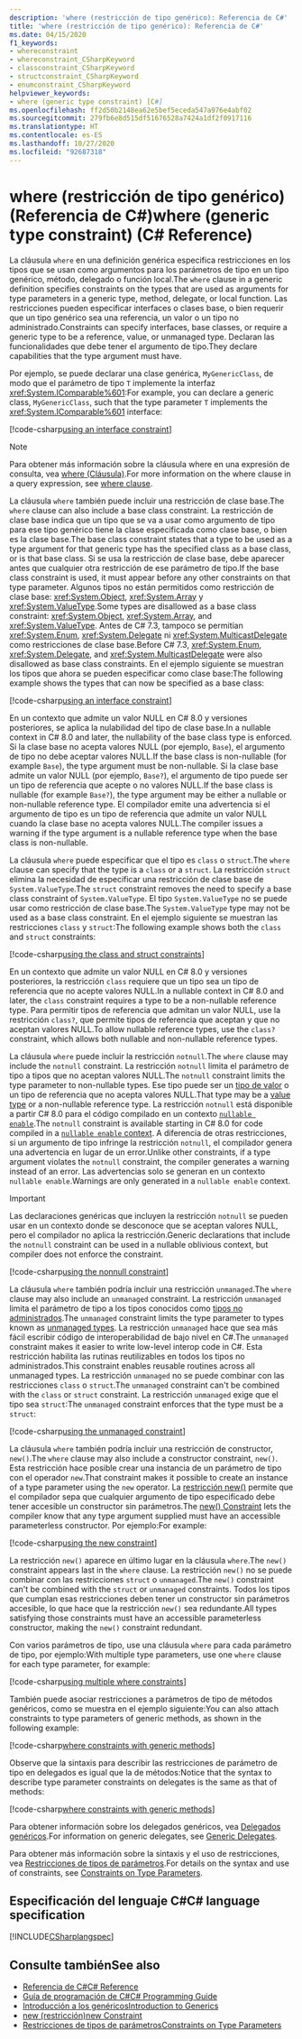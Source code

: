 ```yaml
---
description: 'where (restricción de tipo genérico): Referencia de C#'
title: 'where (restricción de tipo genérico): Referencia de C#'
ms.date: 04/15/2020
f1_keywords:
- whereconstraint
- whereconstraint_CSharpKeyword
- classconstraint_CSharpKeyword
- structconstraint_CSharpKeyword
- enumconstraint_CSharpKeyword
helpviewer_keywords:
- where (generic type constraint) [C#]
ms.openlocfilehash: ff2d50b2148ea62e5bef5eceda547a976e4abf02
ms.sourcegitcommit: 279fb6e8d515df51676528a7424a1df2f0917116
ms.translationtype: HT
ms.contentlocale: es-ES
ms.lasthandoff: 10/27/2020
ms.locfileid: "92687318"
---
```

# <a name="where-generic-type-constraint-c-reference"></a><span data-ttu-id="af11f-103">where (restricción de tipo genérico) (Referencia de C#)</span><span class="sxs-lookup"><span data-stu-id="af11f-103">where (generic type constraint) (C# Reference)</span></span>

<span data-ttu-id="af11f-104">La cláusula `where` en una definición genérica especifica restricciones en los tipos que se usan como argumentos para los parámetros de tipo en un tipo genérico, método, delegado o función local.</span><span class="sxs-lookup"><span data-stu-id="af11f-104">The `where` clause in a generic definition specifies constraints on the types that are used as arguments for type parameters in a generic type, method, delegate, or local function.</span></span> <span data-ttu-id="af11f-105">Las restricciones pueden especificar interfaces o clases base, o bien requerir que un tipo genérico sea una referencia, un valor o un tipo no administrado.</span><span class="sxs-lookup"><span data-stu-id="af11f-105">Constraints can specify interfaces, base classes, or require a generic type to be a reference, value, or unmanaged type.</span></span> <span data-ttu-id="af11f-106">Declaran las funcionalidades que debe tener el argumento de tipo.</span><span class="sxs-lookup"><span data-stu-id="af11f-106">They declare capabilities that the type argument must have.</span></span>

<span data-ttu-id="af11f-107">Por ejemplo, se puede declarar una clase genérica, `MyGenericClass`, de modo que el parámetro de tipo `T` implemente la interfaz <xref:System.IComparable%601>:</span><span class="sxs-lookup"><span data-stu-id="af11f-107">For example, you can declare a generic class, `MyGenericClass`, such that the type parameter `T` implements the <xref:System.IComparable%601> interface:</span></span>

[!code-csharp[using an interface constraint](snippets/GenericWhereConstraints.cs#1)]

> [!NOTE]
> <span data-ttu-id="af11f-108">Para obtener más información sobre la cláusula where en una expresión de consulta, vea [where (Cláusula)](where-clause.md).</span><span class="sxs-lookup"><span data-stu-id="af11f-108">For more information on the where clause in a query expression, see [where clause](where-clause.md).</span></span>

<span data-ttu-id="af11f-109">La cláusula `where` también puede incluir una restricción de clase base.</span><span class="sxs-lookup"><span data-stu-id="af11f-109">The `where` clause can also include a base class constraint.</span></span> <span data-ttu-id="af11f-110">La restricción de clase base indica que un tipo que se va a usar como argumento de tipo para ese tipo genérico tiene la clase especificada como clase base, o bien es la clase base.</span><span class="sxs-lookup"><span data-stu-id="af11f-110">The base class constraint states that a type to be used as a type argument for that generic type has the specified class as a base class, or is that base class.</span></span> <span data-ttu-id="af11f-111">Si se usa la restricción de clase base, debe aparecer antes que cualquier otra restricción de ese parámetro de tipo.</span><span class="sxs-lookup"><span data-stu-id="af11f-111">If the base class constraint is used, it must appear before any other constraints on that type parameter.</span></span> <span data-ttu-id="af11f-112">Algunos tipos no están permitidos como restricción de clase base: <xref:System.Object>, <xref:System.Array> y <xref:System.ValueType>.</span><span class="sxs-lookup"><span data-stu-id="af11f-112">Some types are disallowed as a base class constraint: <xref:System.Object>, <xref:System.Array>, and <xref:System.ValueType>.</span></span> <span data-ttu-id="af11f-113">Antes de C# 7.3, tampoco se permitían <xref:System.Enum>, <xref:System.Delegate> ni <xref:System.MulticastDelegate> como restricciones de clase base.</span><span class="sxs-lookup"><span data-stu-id="af11f-113">Before C# 7.3, <xref:System.Enum>, <xref:System.Delegate>, and <xref:System.MulticastDelegate> were also disallowed as base class constraints.</span></span> <span data-ttu-id="af11f-114">En el ejemplo siguiente se muestran los tipos que ahora se pueden especificar como clase base:</span><span class="sxs-lookup"><span data-stu-id="af11f-114">The following example shows the types that can now be specified as a base class:</span></span>

[!code-csharp[using an interface constraint](snippets/GenericWhereConstraints.cs#2)]

<span data-ttu-id="af11f-115">En un contexto que admite un valor NULL en C# 8.0 y versiones posteriores, se aplica la nulabilidad del tipo de clase base.</span><span class="sxs-lookup"><span data-stu-id="af11f-115">In a nullable context in C# 8.0 and later, the nullability of the base class type is enforced.</span></span> <span data-ttu-id="af11f-116">Si la clase base no acepta valores NULL (por ejemplo, `Base`), el argumento de tipo no debe aceptar valores NULL.</span><span class="sxs-lookup"><span data-stu-id="af11f-116">If the base class is non-nullable (for example `Base`), the type argument must be non-nullable.</span></span> <span data-ttu-id="af11f-117">Si la clase base admite un valor NULL (por ejemplo, `Base?`), el argumento de tipo puede ser un tipo de referencia que acepte o no valores NULL.</span><span class="sxs-lookup"><span data-stu-id="af11f-117">If the base class is nullable (for example `Base?`), the type argument may be either a nullable or non-nullable reference type.</span></span> <span data-ttu-id="af11f-118">El compilador emite una advertencia si el argumento de tipo es un tipo de referencia que admite un valor NULL cuando la clase base no acepta valores NULL.</span><span class="sxs-lookup"><span data-stu-id="af11f-118">The compiler issues a warning if the type argument is a nullable reference type when the base class is non-nullable.</span></span>

<span data-ttu-id="af11f-119">La cláusula `where` puede especificar que el tipo es `class` o `struct`.</span><span class="sxs-lookup"><span data-stu-id="af11f-119">The `where` clause can specify that the type is a `class` or a `struct`.</span></span> <span data-ttu-id="af11f-120">La restricción `struct` elimina la necesidad de especificar una restricción de clase base de `System.ValueType`.</span><span class="sxs-lookup"><span data-stu-id="af11f-120">The `struct` constraint removes the need to specify a base class constraint of `System.ValueType`.</span></span> <span data-ttu-id="af11f-121">El tipo `System.ValueType` no se puede usar como restricción de clase base.</span><span class="sxs-lookup"><span data-stu-id="af11f-121">The `System.ValueType` type may not be used as a base class constraint.</span></span> <span data-ttu-id="af11f-122">En el ejemplo siguiente se muestran las restricciones `class` y `struct`:</span><span class="sxs-lookup"><span data-stu-id="af11f-122">The following example shows both the `class` and `struct` constraints:</span></span>

[!code-csharp[using the class and struct constraints](snippets/GenericWhereConstraints.cs#3)]

<span data-ttu-id="af11f-123">En un contexto que admite un valor NULL en C# 8.0 y versiones posteriores, la restricción `class` requiere que un tipo sea un tipo de referencia que no acepte valores NULL.</span><span class="sxs-lookup"><span data-stu-id="af11f-123">In a nullable context in C# 8.0 and later, the `class` constraint requires a type to be a non-nullable reference type.</span></span> <span data-ttu-id="af11f-124">Para permitir tipos de referencia que admitan un valor NULL, use la restricción `class?`, que permite tipos de referencia que aceptan y que no aceptan valores NULL.</span><span class="sxs-lookup"><span data-stu-id="af11f-124">To allow nullable reference types, use the `class?` constraint, which allows both nullable and non-nullable reference types.</span></span>

<span data-ttu-id="af11f-125">La cláusula `where` puede incluir la restricción `notnull`.</span><span class="sxs-lookup"><span data-stu-id="af11f-125">The `where` clause may include the `notnull` constraint.</span></span> <span data-ttu-id="af11f-126">La restricción `notnull` limita el parámetro de tipo a tipos que no aceptan valores NULL.</span><span class="sxs-lookup"><span data-stu-id="af11f-126">The `notnull` constraint limits the type parameter to non-nullable types.</span></span> <span data-ttu-id="af11f-127">Ese tipo puede ser un [tipo de valor](../builtin-types/value-types.md) o un tipo de referencia que no acepta valores NULL.</span><span class="sxs-lookup"><span data-stu-id="af11f-127">That type may be a [value type](../builtin-types/value-types.md) or a non-nullable reference type.</span></span> <span data-ttu-id="af11f-128">La restricción `notnull` está disponible a partir C# 8.0 para el código compilado en un contexto [`nullable enable`](../../nullable-references.md#nullable-contexts).</span><span class="sxs-lookup"><span data-stu-id="af11f-128">The `notnull` constraint is available starting in C# 8.0 for code compiled in a [`nullable enable` context](../../nullable-references.md#nullable-contexts).</span></span> <span data-ttu-id="af11f-129">A diferencia de otras restricciones, si un argumento de tipo infringe la restricción `notnull`, el compilador genera una advertencia en lugar de un error.</span><span class="sxs-lookup"><span data-stu-id="af11f-129">Unlike other constraints, if a type argument violates the `notnull` constraint, the compiler generates a warning instead of an error.</span></span> <span data-ttu-id="af11f-130">Las advertencias solo se generan en un contexto `nullable enable`.</span><span class="sxs-lookup"><span data-stu-id="af11f-130">Warnings are only generated in a `nullable enable` context.</span></span>

> [!IMPORTANT]
> <span data-ttu-id="af11f-131">Las declaraciones genéricas que incluyen la restricción `notnull` se pueden usar en un contexto donde se desconoce que se aceptan valores NULL, pero el compilador no aplica la restricción.</span><span class="sxs-lookup"><span data-stu-id="af11f-131">Generic declarations that include the `notnull` constraint can be used in a nullable oblivious context, but compiler does not enforce the constraint.</span></span>

[!code-csharp[using the nonnull constraint](snippets/GenericWhereConstraints.cs#NotNull)]

<span data-ttu-id="af11f-132">La cláusula `where` también podría incluir una restricción `unmanaged`.</span><span class="sxs-lookup"><span data-stu-id="af11f-132">The `where` clause may also include an `unmanaged` constraint.</span></span> <span data-ttu-id="af11f-133">La restricción `unmanaged` limita el parámetro de tipo a los tipos conocidos como [tipos no administrados](../builtin-types/unmanaged-types.md).</span><span class="sxs-lookup"><span data-stu-id="af11f-133">The `unmanaged` constraint limits the type parameter to types known as [unmanaged types](../builtin-types/unmanaged-types.md).</span></span> <span data-ttu-id="af11f-134">La restricción `unmanaged` hace que sea más fácil escribir código de interoperabilidad de bajo nivel en C#.</span><span class="sxs-lookup"><span data-stu-id="af11f-134">The `unmanaged` constraint makes it easier to write low-level interop code in C#.</span></span> <span data-ttu-id="af11f-135">Esta restricción habilita las rutinas reutilizables en todos los tipos no administrados.</span><span class="sxs-lookup"><span data-stu-id="af11f-135">This constraint enables reusable routines across all unmanaged types.</span></span> <span data-ttu-id="af11f-136">La restricción `unmanaged` no se puede combinar con las restricciones `class` o `struct`.</span><span class="sxs-lookup"><span data-stu-id="af11f-136">The `unmanaged` constraint can't be combined with the `class` or `struct` constraint.</span></span> <span data-ttu-id="af11f-137">La restricción `unmanaged` exige que el tipo sea `struct`:</span><span class="sxs-lookup"><span data-stu-id="af11f-137">The `unmanaged` constraint enforces that the type must be a `struct`:</span></span>

[!code-csharp[using the unmanaged constraint](snippets/GenericWhereConstraints.cs#4)]

<span data-ttu-id="af11f-138">La cláusula `where` también podría incluir una restricción de constructor, `new()`.</span><span class="sxs-lookup"><span data-stu-id="af11f-138">The `where` clause may also include a constructor constraint, `new()`.</span></span> <span data-ttu-id="af11f-139">Esta restricción hace posible crear una instancia de un parámetro de tipo con el operador `new`.</span><span class="sxs-lookup"><span data-stu-id="af11f-139">That constraint makes it possible to create an instance of a type parameter using the `new` operator.</span></span> <span data-ttu-id="af11f-140">La [restricción new()](new-constraint.md) permite que el compilador sepa que cualquier argumento de tipo especificado debe tener accesible un constructor sin parámetros.</span><span class="sxs-lookup"><span data-stu-id="af11f-140">The [new() Constraint](new-constraint.md) lets the compiler know that any type argument supplied must have an accessible parameterless constructor.</span></span> <span data-ttu-id="af11f-141">Por ejemplo:</span><span class="sxs-lookup"><span data-stu-id="af11f-141">For example:</span></span>

[!code-csharp[using the new constraint](snippets/GenericWhereConstraints.cs#5)]

<span data-ttu-id="af11f-142">La restricción `new()` aparece en último lugar en la cláusula `where`.</span><span class="sxs-lookup"><span data-stu-id="af11f-142">The `new()` constraint appears last in the `where` clause.</span></span> <span data-ttu-id="af11f-143">La restricción `new()` no se puede combinar con las restricciones `struct` o `unmanaged`.</span><span class="sxs-lookup"><span data-stu-id="af11f-143">The `new()` constraint can't be combined with the `struct` or `unmanaged` constraints.</span></span> <span data-ttu-id="af11f-144">Todos los tipos que cumplan esas restricciones deben tener un constructor sin parámetros accesible, lo que hace que la restricción `new()` sea redundante.</span><span class="sxs-lookup"><span data-stu-id="af11f-144">All types satisfying those constraints must have an accessible parameterless constructor, making the `new()` constraint redundant.</span></span>

<span data-ttu-id="af11f-145">Con varios parámetros de tipo, use una cláusula `where` para cada parámetro de tipo, por ejemplo:</span><span class="sxs-lookup"><span data-stu-id="af11f-145">With multiple type parameters, use one `where` clause for each type parameter, for example:</span></span>

[!code-csharp[using multiple where constraints](snippets/GenericWhereConstraints.cs#6)]

<span data-ttu-id="af11f-146">También puede asociar restricciones a parámetros de tipo de métodos genéricos, como se muestra en el ejemplo siguiente:</span><span class="sxs-lookup"><span data-stu-id="af11f-146">You can also attach constraints to type parameters of generic methods, as shown in the following example:</span></span>

[!code-csharp[where constraints with generic methods](snippets/GenericWhereConstraints.cs#7)]

<span data-ttu-id="af11f-147">Observe que la sintaxis para describir las restricciones de parámetro de tipo en delegados es igual que la de métodos:</span><span class="sxs-lookup"><span data-stu-id="af11f-147">Notice that the syntax to describe type parameter constraints on delegates is the same as that of methods:</span></span>

[!code-csharp[where constraints with generic methods](snippets/GenericWhereConstraints.cs#8)]

<span data-ttu-id="af11f-148">Para obtener información sobre los delegados genéricos, vea [Delegados genéricos](../../programming-guide/generics/generic-delegates.md).</span><span class="sxs-lookup"><span data-stu-id="af11f-148">For information on generic delegates, see [Generic Delegates](../../programming-guide/generics/generic-delegates.md).</span></span>

<span data-ttu-id="af11f-149">Para obtener más información sobre la sintaxis y el uso de restricciones, vea [Restricciones de tipos de parámetros](../../programming-guide/generics/constraints-on-type-parameters.md).</span><span class="sxs-lookup"><span data-stu-id="af11f-149">For details on the syntax and use of constraints, see [Constraints on Type Parameters](../../programming-guide/generics/constraints-on-type-parameters.md).</span></span>

## <a name="c-language-specification"></a><span data-ttu-id="af11f-150">Especificación del lenguaje C#</span><span class="sxs-lookup"><span data-stu-id="af11f-150">C# language specification</span></span>

 [!INCLUDE[CSharplangspec](~/includes/csharplangspec-md.md)]

## <a name="see-also"></a><span data-ttu-id="af11f-151">Consulte también</span><span class="sxs-lookup"><span data-stu-id="af11f-151">See also</span></span>

- [<span data-ttu-id="af11f-152">Referencia de C#</span><span class="sxs-lookup"><span data-stu-id="af11f-152">C# Reference</span></span>](../index.md)
- [<span data-ttu-id="af11f-153">Guía de programación de C#</span><span class="sxs-lookup"><span data-stu-id="af11f-153">C# Programming Guide</span></span>](../../programming-guide/index.md)
- [<span data-ttu-id="af11f-154">Introducción a los genéricos</span><span class="sxs-lookup"><span data-stu-id="af11f-154">Introduction to Generics</span></span>](../../programming-guide/generics/index.md)
- [<span data-ttu-id="af11f-155">new (restricción)</span><span class="sxs-lookup"><span data-stu-id="af11f-155">new Constraint</span></span>](./new-constraint.md)
- [<span data-ttu-id="af11f-156">Restricciones de tipos de parámetros</span><span class="sxs-lookup"><span data-stu-id="af11f-156">Constraints on Type Parameters</span></span>](../../programming-guide/generics/constraints-on-type-parameters.md)
